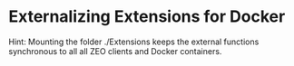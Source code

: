 # Externalizing Extensions for Docker

Hint: Mounting the folder ./Extensions keeps the external functions 
synchronous to all all ZEO clients and Docker containers.